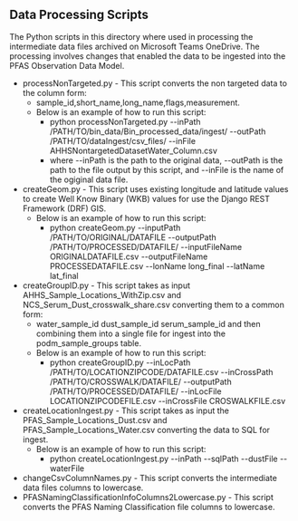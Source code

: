 ## Data Processing Scripts
The Python scripts in this directory where used in processing the intermediate data files archived on
Microsoft Teams OneDrive. The processing involves changes that enabled the data to be ingested into the
PFAS Observation Data Model.

 * processNonTargeted.py - This script converts the non targeted data to the column form:
   - sample_id,short_name,long_name,flags,measurement.
   - Below is an example of how to run this script:
     * python processNonTargeted.py --inPath /PATH/TO/bin_data/Bin_processed_data/ingest/ --outPath /PATH/TO/dataIngest/csv_files/ --inFile AHHSNontargetedDatasetWater_Column.csv
     * where --inPath is the path to the original data, --outPath is the path to the file output by this script, and --inFile is the name of the ogiginal data file.
 * createGeom.py - This script uses existing longitude and latitude values to create Well Know Binary (WKB) values for use the Django REST Framework (DRF) GIS.
   - Below is an example of how to run this script:
     * python createGeom.py --inputPath /PATH/TO/ORIGINAL/DATAFILE --outputPath /PATH/TO/PROCESSED/DATAFILE/ --inputFileName ORIGINALDATAFILE.csv --outputFileName PROCESSEDATAFILE.csv --lonName long_final --latName lat_final
 * createGroupID.py - This script takes as input AHHS_Sample_Locations_WithZip.csv and NCS_Serum_Dust_crosswalk_share.csv converting them to a common form:
   - water_sample_id dust_sample_id serum_sample_id and then combining them into a single file for ingest into the podm_sample_groups table.
   - Below is an example of how to run this script:
     * python createGroupID.py --inLocPath /PATH/TO/LOCATIONZIPCODE/DATAFILE.csv --inCrossPath /PATH/TO/CROSSWALK/DATAFILE/ --outputPath /PATH/TO/PROCESSED/DATAFILE/ --inLocFile LOCATIONZIPCODEFILE.csv --inCrossFile CROSWALKFILE.csv
 * createLocationIngest.py - This script takes as input the PFAS_Sample_Locations_Dust.csv and PFAS_Sample_Locations_Water.csv converting the data to SQL for ingest.
   - Below is an example of how to run this script:
     * python createLocationIngest.py --inPath --sqlPath --dustFile --waterFile 
 * changeCsvColumnNames.py - This script converts the intermediate data files columns to lowercase.
 * PFASNamingClassificationInfoColumns2Lowercase.py - This script converts the PFAS Naming Classification file 
columns to lowercase.
